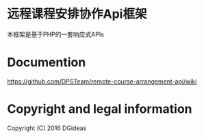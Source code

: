 # 远程课程安排协作Api框架
本框架是基于PHP的一套响应式APIs

# Documention
https://github.com/DPSTeam/remote-course-arrangement-api/wiki

# Copyright and legal information
Copyright (C) 2016 DGideas
